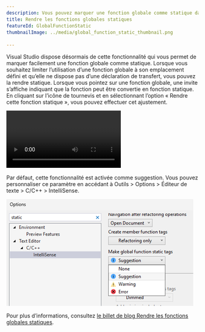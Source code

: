 ```yaml
---
description: Vous pouvez marquer une fonction globale comme statique dans Visual Studio.
title: Rendre les fonctions globales statiques
featureId: GlobalFunctionStatic
thumbnailImage: ../media/global_function_static_thumbnail.png

---
```



Visual Studio dispose désormais de cette fonctionnalité qui vous permet de marquer facilement une fonction globale comme statique. Lorsque vous souhaitez limiter l’utilisation d’une fonction globale à son emplacement défini et qu’elle ne dispose pas d’une déclaration de transfert, vous pouvez la rendre statique.
Lorsque vous pointez sur une fonction globale, une invite s’affiche indiquant que la fonction peut être convertie en fonction statique. En cliquant sur l’icône de tournevis et en sélectionnant l’option « Rendre cette fonction statique », vous pouvez effectuer cet ajustement.

![Exemple de déclaration d’une fonction globale comme statique](../media/global_function_static_example.mp4 "[Exemple de déclaration d’une fonction globale comme statique")

Par défaut, cette fonctionnalité est activée comme suggestion. Vous pouvez personnaliser ce paramètre en accédant à Outils > Options > Éditeur de texte > C/C++ > IntelliSense.

![Paramètre pour rendre une fonction globale statique](../media/global_function_static_setting.png "Paramètre pour rendre une fonction globale statique")

Pour plus d’informations, consultez [le billet de blog Rendre les fonctions globales statiques](https://aka.ms/MakeGlobalFunctionStaticBlogPost).
